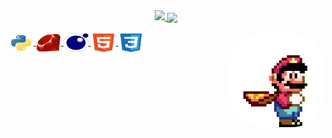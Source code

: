 <div align="center">
  <a href="https://github.com/nonesdk">
  <img height="180em" src="https://github-readme-stats.vercel.app/api?username=nonesdk&show_icons=true&theme=dark&include_all_commits=true&count_private=true"/>
  <a href="https://github.com/nonesdk/nonesdk/blob/main/assets/img/mario-none.gif"><img align="center" src="https://github-readme-stats.vercel.app/api/top-langs/?username=nonesdk&layout=compact&theme=dark&hide_border=true"/>
</div>
<div style="display: inline_block"><br>
  <img align="center" alt="None-Python" height="30" width="40" src="https://raw.githubusercontent.com/devicons/devicon/master/icons/python/python-original.svg">
  <img align="center" alt="None-Ruby" height="30" width="40" src="https://raw.githubusercontent.com/devicons/devicon/master/icons/ruby/ruby-original.svg">
  <img align="center" alt="None-Lua" height="30" width="40" src="https://raw.githubusercontent.com/devicons/devicon/master/icons/lua/lua-original.svg">
  <img align="center" alt="None-Html" height="30" width="40" src="https://raw.githubusercontent.com/devicons/devicon/master/icons/html5/html5-original.svg">
  <img align="center" alt="None-Css" height="30" width="40" src="https://raw.githubusercontent.com/devicons/devicon/master/icons/css3/css3-original.svg">

  <img align="right" alt="None-pic" height="150" style="border-radius:50px;" src="assets/img/mario-none.gif">
</div>

 
</div>
